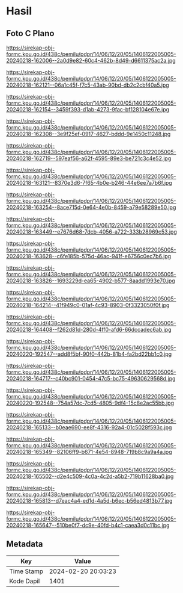 # Hasil

## Foto C Plano

https://sirekap-obj-formc.kpu.go.id/438c/pemilu/pdpr/14/06/12/20/05/1406122005005-20240218-162006--2a0d9e82-60c4-462b-8d49-d6611375ac2a.jpg

https://sirekap-obj-formc.kpu.go.id/438c/pemilu/pdpr/14/06/12/20/05/1406122005005-20240218-162121--06a1c45f-f7c5-43ab-90bd-db2c2cbf40a5.jpg

https://sirekap-obj-formc.kpu.go.id/438c/pemilu/pdpr/14/06/12/20/05/1406122005005-20240218-162154--3459f393-d1ab-4273-9fac-bf128104e67e.jpg

https://sirekap-obj-formc.kpu.go.id/438c/pemilu/pdpr/14/06/12/20/05/1406122005005-20240218-162308--3e9f25ef-0917-4627-bddd-9e1450c11248.jpg

https://sirekap-obj-formc.kpu.go.id/438c/pemilu/pdpr/14/06/12/20/05/1406122005005-20240218-162719--597eaf56-a62f-4595-89e3-be721c3c4e52.jpg

https://sirekap-obj-formc.kpu.go.id/438c/pemilu/pdpr/14/06/12/20/05/1406122005005-20240218-163121--8370e3d6-7f65-4b0e-b246-44e6ee7a7b6f.jpg

https://sirekap-obj-formc.kpu.go.id/438c/pemilu/pdpr/14/06/12/20/05/1406122005005-20240218-163254--8ace715d-0e64-4e0b-8459-a79e58289e50.jpg

https://sirekap-obj-formc.kpu.go.id/438c/pemilu/pdpr/14/06/12/20/05/1406122005005-20240218-163449--e7676d68-7dcb-4056-a722-333b28969c53.jpg

https://sirekap-obj-formc.kpu.go.id/438c/pemilu/pdpr/14/06/12/20/05/1406122005005-20240218-163628--c6fe185b-575d-46ac-941f-e6756c0ec7b6.jpg

https://sirekap-obj-formc.kpu.go.id/438c/pemilu/pdpr/14/06/12/20/05/1406122005005-20240218-163826--1693229d-ea65-4902-b577-8aadd1993e70.jpg

https://sirekap-obj-formc.kpu.go.id/438c/pemilu/pdpr/14/06/12/20/05/1406122005005-20240218-164214--41f949c0-01af-4c93-8903-0f3323050f0f.jpg

https://sirekap-obj-formc.kpu.go.id/438c/pemilu/pdpr/14/06/12/20/05/1406122005005-20240218-164408--f262d81d-280d-4ff0-afd6-66dccadec6ab.jpg

https://sirekap-obj-formc.kpu.go.id/438c/pemilu/pdpr/14/06/12/20/05/1406122005005-20240220-192547--add8f5bf-90f0-442b-81b4-fa2bd22bb1c0.jpg

https://sirekap-obj-formc.kpu.go.id/438c/pemilu/pdpr/14/06/12/20/05/1406122005005-20240218-164717--c40bc901-0454-47c5-bc75-49630629568d.jpg

https://sirekap-obj-formc.kpu.go.id/438c/pemilu/pdpr/14/06/12/20/05/1406122005005-20240220-192548--754a57dc-7cd5-4805-9df4-15c8e2ac55bb.jpg

https://sirekap-obj-formc.kpu.go.id/438c/pemilu/pdpr/14/06/12/20/05/1406122005005-20240218-165133--b0eae690-ee8f-4316-92a4-01c5028f593c.jpg

https://sirekap-obj-formc.kpu.go.id/438c/pemilu/pdpr/14/06/12/20/05/1406122005005-20240218-165349--82106ff9-b671-4e54-8948-719b8c9a9a4a.jpg

https://sirekap-obj-formc.kpu.go.id/438c/pemilu/pdpr/14/06/12/20/05/1406122005005-20240218-165502--d2e4c509-4c0a-4c2d-a5b2-719b11628ba0.jpg

https://sirekap-obj-formc.kpu.go.id/438c/pemilu/pdpr/14/06/12/20/05/1406122005005-20240218-165813--d7eac4a4-ed1d-4a5d-b6ec-b56ed4813b77.jpg

https://sirekap-obj-formc.kpu.go.id/438c/pemilu/pdpr/14/06/12/20/05/1406122005005-20240218-165647--510be0f7-dc9e-40fd-b4c1-caea3d0c11bc.jpg


## Metadata

| Key        | Value               |
| ---------- | ------------------- |
| Time Stamp | 2024-02-20 20:03:23 |
| Kode Dapil | 1401                |



